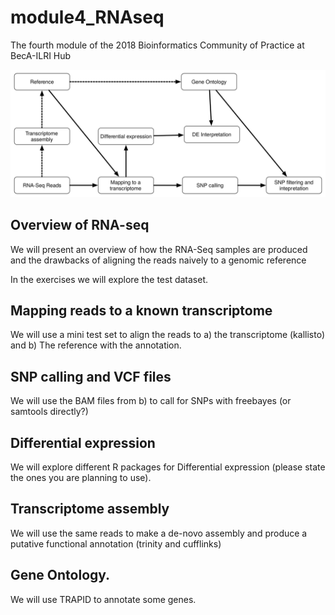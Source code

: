 # module4_RNAseq
The fourth module of the 2018 Bioinformatics Community of Practice at BecA-ILRI Hub

![Overview](./figures/Overview.svg)


## Overview of RNA-seq
We will present an overview of how the RNA-Seq samples are produced and the drawbacks of aligning the reads naively to a genomic reference

In the exercises we will explore the test dataset. 

## Mapping reads to a known transcriptome
We will use a mini test set to align the reads to a) the transcriptome (kallisto) and b) The reference with the annotation. 

## SNP calling and VCF files
We will use the BAM files from b) to call for SNPs with freebayes  (or samtools directly?)


## Differential expression
We will explore different R packages for Differential expression (please state the ones you are planning to use). 

## Transcriptome assembly
We will use the same reads to make a de-novo assembly and produce a putative functional annotation (trinity and cufflinks)

## Gene Ontology. 
We will use TRAPID to annotate some genes.
